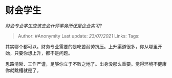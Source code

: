 # 财会学生
*财会专业学生应该去会计师事务所还是企业实习?*

> Author: #Anonymity
> Last update: *23/07/2021*
> Links:
> Tags:

其实哪个都可以。财务专业需要的是吃苦耐劳抗压。上升渠道很多，你从哪里开始，只要你想上升，都不是问题。

思路清晰、工作严谨，足够你立于不败之地了。出身没那么重要。觉得环境不健康你就跳槽就是了。
